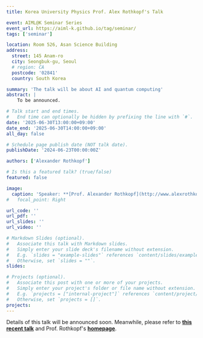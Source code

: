 ```yaml
---
title: Korea University Physics Prof. Alex Rothkopf's Talk

event: AIML@K Seminar Series
event_url: https://aiml-k.github.io/tag/seminar/  
tags: ['seminar']

location: Room 526, Asan Science Building 
address:
  street: 145 Anam-ro
  city: Seongbuk-gu, Seoul
  # region: CA
  postcode: '02841'
  country: South Korea

summary: 'The talk will be about AI and quantum computing'
abstract: |
    To be announced.

# Talk start and end times.
#   End time can optionally be hidden by prefixing the line with `#`.
date: '2025-06-30T13:00:00+09:00'
date_end: '2025-06-30T14:00:00+09:00'
all_day: false

# Schedule page publish date (NOT talk date).
publishDate: '2024-06-23T00:00:00Z'

authors: ['Alexander Rothkopf']

# Is this a featured talk? (true/false)
featured: false

image:
  caption: 'Speaker: **[Prof. Alexander Rothkopf](http://www.alexrothkopf.de/)**'
#   focal_point: Right

url_code: ''
url_pdf: ''
url_slides: ''
url_video: ''

# Markdown Slides (optional).
#   Associate this talk with Markdown slides.
#   Simply enter your slide deck's filename without extension.
#   E.g. `slides = "example-slides"` references `content/slides/example-slides.md`.
#   Otherwise, set `slides = ""`.
slides:

# Projects (optional).
#   Associate this post with one or more of your projects.
#   Simply enter your project's folder or file name without extension.
#   E.g. `projects = ["internal-project"]` references `content/project/deep-learning/index.md`.
#   Otherwise, set `projects = []`.
projects:
---
```


Details of this talk will be announced soon. Meanwhile, please refer to **[this recent talk](https://physics.korea.ac.kr/phys/community/seminar.do?mode=view&articleNo=769539&article.offset=0&articleLimit=10&totalNoticeYn=N&totalBoardNo=)** and Prof. Rothkopf's **[homepage](http://www.alexrothkopf.de/)**.

<!-- 
Slides can be added in a few ways:

- **Create** slides using Wowchemy's [_Slides_](https://docs.hugoblox.com/managing-content/#create-slides) feature and link using `slides` parameter in the front matter of the talk file
- **Upload** an existing slide deck to `static/` and link using `url_slides` parameter in the front matter of the talk file
- **Embed** your slides (e.g. Google Slides) or presentation video on this page using [shortcodes](https://docs.hugoblox.com/writing-markdown-latex/).

Further event details, including page elements such as image galleries, can be added to the body of this page. -->
